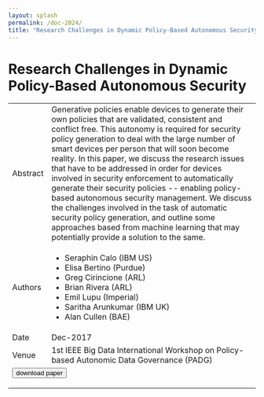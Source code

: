 ```yaml
---
layout: splash
permalink: /doc-2024/
title: "Research Challenges in Dynamic Policy-Based Autonomous Security"
---
```


# Research Challenges in Dynamic Policy-Based Autonomous Security

<table>
    <tbody>
    <tr>
        <td>Abstract</td>
        <td>Generative policies enable devices to generate their own policies that are validated, consistent and conflict free. This autonomy is required for security policy generation to deal with the large number of smart devices per person that will soon become reality. In this paper, we discuss the research issues that have to be addressed in order for devices involved in security enforcement to automatically generate their security policies -- enabling policy-based autonomous security management. We discuss the challenges involved in the task of automatic security policy generation, and outline some approaches based from machine learning that may potentially provide a solution to the same.</td>
    </tr>
    <tr>
        <td>Authors</td>
        <td>
            <ul>
                <li>Seraphin Calo (IBM US)</li>
                <li>Elisa Bertino (Purdue)</li>
                <li>Greg Cirincione (ARL)</li>
                <li>Brian Rivera (ARL)</li>
                <li>Emil Lupu (Imperial)</li>
                <li>Saritha Arunkumar (IBM UK)</li>
                <li>Alan Cullen (BAE)</li>
            </ul>
        </td>
    </tr>
    <tr>
        <td>Date</td>
        <td>Dec-2017</td>
    </tr>
    <tr>
        <td>Venue</td>
        <td>1st IEEE Big Data International Workshop on Policy-based Autonomic Data Governance (PADG)</td>
    </tr>
        <tr>
            <td colspan="2">
                <form method="get" action="https://ibm.box.com/v/doc-2024-paper">
                    <button type="submit">download paper</button>
                </form>
            </td>
        </tr>
    </tbody>
</table>

